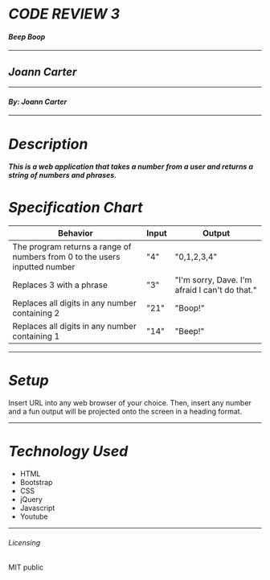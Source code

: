  # _CODE REVIEW 3_
 #### _Beep Boop_
 ****************
 ## _Joann Carter_
 ****************
 #### _By: Joann Carter_
 ***************
 # _Description_
 ##### This is a web application that takes a number from a user and returns a string of numbers and phrases.
 #  _Specification Chart_
 | Behavior  | Input  | Output  |
 |--------------|-----------|-----------|
 |The program returns a range of numbers from 0 to the users inputted number |  "4"  |  "0,1,2,3,4" |
 |Replaces 3 with a phrase| "3" | "I'm sorry, Dave. I'm afraid I can't do that." |
 | Replaces all digits in any number containing 2|"21" | "Boop!"|
 | Replaces all digits in any number containing 1|"14" | "Beep!"|

 ******************
 # _Setup_
 Insert URL into any web browser of your choice. Then, insert any number and a fun output will be projected onto the screen in a heading format.
 *******************
 # _Technology Used_
 * HTML
 * Bootstrap
 * CSS
 * jQuery
 * Javascript
 * Youtube
 *******
 ###### _Licensing_
 MIT public
